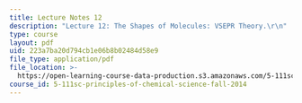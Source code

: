 ```yaml
---
title: Lecture Notes 12
description: "Lecture 12: The Shapes of Molecules: VSEPR Theory.\r\n"
type: course
layout: pdf
uid: 223a7ba20d794cb1e06b8b02484d58e9
file_type: application/pdf
file_location: >-
  https://open-learning-course-data-production.s3.amazonaws.com/5-111sc-principles-of-chemical-science-fall-2014/223a7ba20d794cb1e06b8b02484d58e9_MIT5_111F14_Lec12.pdf
course_id: 5-111sc-principles-of-chemical-science-fall-2014
---
```

